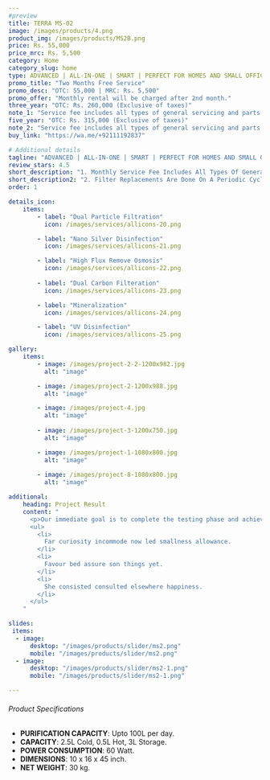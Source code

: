 ```yaml
---
#preview
title: TERRA MS-02
image: /images/products/4.png
product_img: /images/products/MS2B.png
price: Rs. 55,000
price_mrc: Rs. 5,500
category: Home
category_slug: home
type: ADVANCED | ALL-IN-ONE | SMART | PERFECT FOR HOMES AND SMALL OFFICES
promo_title: "Two Months Free Service"
promo_desc: "OTC: 55,000 | MRC: Rs. 5,500"
promo_offer: "Monthly rental will be charged after 2nd month."
three_year: "OTC: Rs. 260,000 (Exclusive of taxes)"
note_1: "Service fee includes all types of general servicing and parts replacement for up to 3 years, after that monthly service fees are PKR 4,500 inclusive of taxes. Filter replacements are done based on real time health status as per our service protocols"
five_year: "OTC: Rs. 315,000 (Exclusive of taxes)"
note_2: "Service fee includes all types of general servicing and parts replacement for up to 5 years, after that monthly service fees are PKR 5,000 inclusive of taxes. Filter replacements are done based on real time health status as per our service protocols"
buy_link: "https://wa.me/+92111192837"

# Additional details
tagline: "ADVANCED | ALL-IN-ONE | SMART | PERFECT FOR HOMES AND SMALL OFFICES"
review_stars: 4.5
short_description: "1. Monthly Service Fee Includes All Types Of General Servicing And Parts Replacement."
short_description2: "2. Filter Replacements Are Done On A Periodic Cycle Of 90 Days or 3000 Liters Which Ever Comes First."
order: 1

details_icon:
    items:
        - label: "Dual Particle Filtration"
          icon: /images/services/allicons-20.png

        - label: "Nano Silver Disinfection"
          icon: /images/services/allicons-21.png

        - label: "High Flux Remove Osmosis"
          icon: /images/services/allicons-22.png
        
        - label: "Dual Carbon Filteration"
          icon: /images/services/allicons-23.png

        - label: "Mineralization"
          icon: /images/services/allicons-24.png

        - label: "UV Disinfection"
          icon: /images/services/allicons-25.png

gallery: 
    items:
        - image: /images/project-2-2-1200x982.jpg
          alt: "image"

        - image: /images/project-2-1200x988.jpg
          alt: "image"

        - image: /images/project-4.jpg
          alt: "image"
        
        - image: /images/project-3-1200x750.jpg
          alt: "image"

        - image: /images/project-1-1080x800.jpg
          alt: "image"
        
        - image: /images/project-8-1080x800.jpg
          alt: "image"

additional:
    heading: Project Result
    content: "
      <p>Our immediate goal is to complete the testing phase and achieve the certification, which will allow us to bring our product to market by the end of the year. We are actively engaging with waste to energy operators, concrete manufacturers, and the wider construction industry.</p>
      <ul>
        <li>
          Far curiosity incommode now led smallness allowance.
        </li>
        <li>
          Favour bed assure son things yet.
        </li>
        <li>
          She consisted consulted elsewhere happiness.
        </li>
      </ul>
    "

slides:
 items:
  - image:
      desktop: "/images/products/slider/ms2.png"
      mobile: "/images/products/slider/ms2.png"
  - image:
      desktop: "/images/products/slider/ms2-1.png"
      mobile: "/images/products/slider/ms2-1.png"

---
```



###### Product Specifications
- **PURIFICATION CAPACITY**: Upto 100L per day.
- **CAPACITY**: 2.5L Cold, 0.5L Hot, 3L Storage.
- **POWER CONSUMPTION**: 60 Watt.
- **DIMENSIONS**: 10 x 16 x 45 inch.
- **NET WEIGHT**: 30 kg.